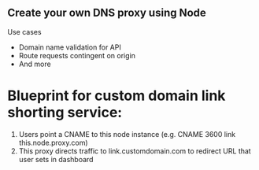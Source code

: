 ## Create your own DNS proxy using Node

Use cases

- Domain name validation for API
- Route requests contingent on origin
- And more

# Blueprint for custom domain link shorting service:

1. Users point a CNAME to this node instance (e.g. CNAME 3600 link this.node.proxy.com)
2. This proxy directs traffic to link.customdomain.com to redirect URL that user sets in dashboard
